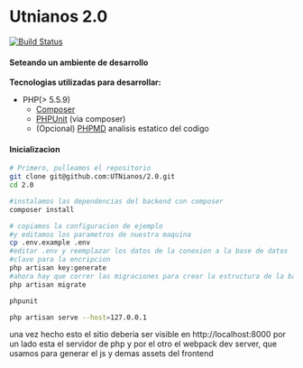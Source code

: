# Utnianos 2.0

[![Build Status](https://travis-ci.org/UTNianos/2.0.svg?branch=master)](https://travis-ci.org/UTNianos/2.0)


#### Seteando un ambiente de desarrollo

**Tecnologias utilizadas para desarrollar:**
 
- PHP(> 5.5.9)
    - [Composer](https://getcomposer.org/doc/00-intro.md)
    - [PHPUnit](https://phpunit.de/) (via composer) 
    - (Opcional) [PHPMD](http://phpmd.org/download/index.html) analisis estatico del codigo

    
#### Inicializacion


```sh
# Primero, pulleamos el repositorio
git clone git@github.com:UTNianos/2.0.git
cd 2.0

#instalamos las dependencias del backend con composer
composer install

# copiamos la configuracion de ejemplo 
#y editamos los parametros de nuestra maquina
cp .env.example .env
#editar .env y reemplazar los datos de la conexion a la base de datos
#clave para la encripcion
php artisan key:generate
#ahora hay que correr las migraciones para crear la estructura de la base de datos
php artisan migrate

phpunit

php artisan serve --host=127.0.0.1

```
una vez hecho esto el sitio deberia ser visible en http://localhost:8000
por un lado esta el servidor de php y por el otro el webpack dev server, que usamos para generar el js y demas assets del frontend
